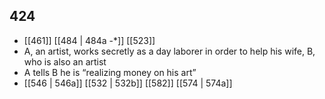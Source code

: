## 424
- [[461]] [[484 | 484a -*]] [[523]] 
- A, an artist, works secretly as a day laborer in order to help his wife, B, who is also an artist
- A tells B he is “realizing money on his art”
- [[546 | 546a]] [[532 | 532b]] [[582]] [[574 | 574a]] 

